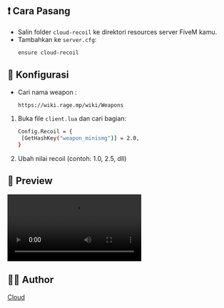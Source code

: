 ## ❗ Cara Pasang

- Salin folder `cloud-recoil` ke direktori resources server FiveM kamu.
- Tambahkan ke `server.cfg`:
  ```bash
  ensure cloud-recoil
  ```

## 🔧 Konfigurasi

- Cari nama weapon :
  ```bash
  https://wiki.rage.mp/wiki/Weapons
  ``` 
1. Buka file `client.lua` dan cari bagian:
   ```bash
   Config.Recoil = {
    [GetHashKey("weapon_minismg")] = 2.0,
   }
   ```
2. Ubah nilai recoil (contoh: 1.0, 2.5, dll)

## 🚀 Preview

![Preview](https://cdn.discordapp.com/attachments/1157215462225084428/1375769092434169906/2025-05-24_16-24-58.mp4?ex=68382a50&is=6836d8d0&hm=335499c43a5c5a19101bcde668880a49fed2c210b1a0b4c5e8dce91258ed5fa9&)

## 🧑‍💻 Author

[Cloud](https://github.com/Comethruuu)
